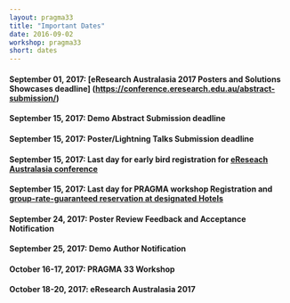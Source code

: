 ```yaml
---
layout: pragma33
title: "Important Dates"
date: 2016-09-02
workshop: pragma33
short: dates
---
```


#### September 01, 2017: [eResearch Australasia 2017 Posters and Solutions Showcases deadline] (https://conference.eresearch.edu.au/abstract-submission/)
#### September 15, 2017: Demo Abstract Submission deadline

#### September 15, 2017: Poster/Lightning Talks Submission deadline

#### September 15, 2017: Last day for early bird registration for [eReseach Australasia conference](https://conference.eresearch.edu.au/registration-2017/)

#### September 15, 2017: Last day for PRAGMA workshop Registration and [group-rate-guaranteed reservation at designated Hotels](https://conference.eresearch.edu.au/2017-accommodation-brisbane/)

#### September 24, 2017: Poster Review Feedback and Acceptance Notification

#### September 25, 2017: Demo Author Notification

#### October 16-17, 2017: PRAGMA 33 Workshop

#### October 18-20, 2017: eResearch Australasia 2017

